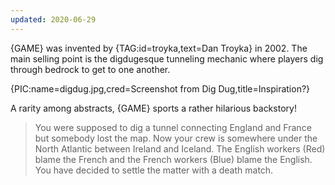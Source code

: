 ```yaml
---
updated: 2020-06-29
---
```


{GAME} was invented by {TAG:id=troyka,text=Dan Troyka} in 2002. The main selling point is the digdugesque tunneling mechanic where players dig through bedrock to get to one another.

{PIC:name=digdug.jpg,cred=Screenshot from Dig Dug,title=Inspiration?}

A rarity among abstracts, {GAME} sports a rather hilarious backstory!

> You were supposed to dig a tunnel connecting England and France but somebody lost the map. Now your crew is somewhere under the North Atlantic between Ireland and Iceland. The English workers (Red) blame the French and the French workers (Blue) blame the English. You have decided to settle the matter with a death match.
